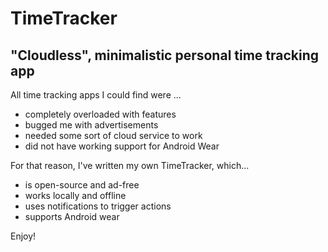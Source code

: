 # TimeTracker

## "Cloudless", minimalistic personal time tracking app

All time tracking apps I could find were ...
  * completely overloaded with features
  * bugged me with advertisements
  * needed some sort of cloud service to work
  * did not have working support for Android Wear
  
For that reason, I've written my own TimeTracker, which...
  * is open-source and ad-free
  * works locally and offline
  * uses notifications to trigger actions
  * supports Android wear
  
Enjoy!

